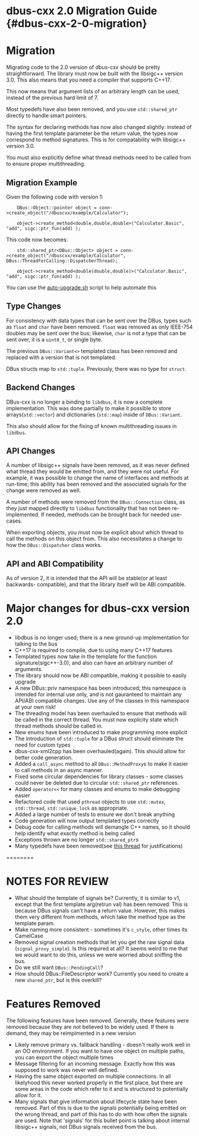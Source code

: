 dbus-cxx 2.0 Migration Guide {#dbus-cxx-2-0-migration}
===

# Migration
Migrating code to the 2.0 version of dbus-cxx should be pretty straightforward.
The library must now be built with the libsigc++ version 3.0.  This also means
that you need a compiler that supports C++17.

This now means that argument lists of an arbitrary length can be used, instead
of the previous hard limit of 7.

Most typedefs have also been removed, and you use `std::shared_ptr` directly
to handle smart pointers.

The syntax for declaring methods has now also changed slightly: instead of
having the first template parameter be the return value, the types now correspond
to method signatures.  This is for compatability with libsigc++ version 3.0.

You must also explicitly define what thread methods need to be called from to ensure
proper multithreading.

## Migration Example
Given the following code with version 1:
```{.cpp}
    DBus::Object::pointer object = conn->create_object("/dbuscxx/example/Calculator");

    object->create_method<double,double,double>("Calculator.Basic", "add", sigc::ptr_fun(add) );
```

This code now becomes:
```{.cpp}
    std::shared_ptr<DBus::Object> object = conn->create_object("/dbuscxx/example/Calculator", DBus::ThreadForCalling::DispatcherThread);

    object->create_method<double(double,double)>("Calculator.Basic", "add", sigc::ptr_fun(add) );
```

You can use the [auto-upgrade.sh](auto-upgrade.sh) script to help automate this

## Type Changes

For consistency with data types that can be sent over the DBus, types such as `float` and
`char` have been removed.  `float` was removed as only IEEE-754 doubles may be sent over
the bus; likewise, `char` is not a type that can be sent over, it is a `uint8_t`, or single
byte.

The previous `DBus::Variant<>` templated class has been removed and replaced with a version
that is not templated.

DBus structs map to `std::tuple`.  Previously, there was no type for `struct`.

## Backend Changes

DBus-cxx is no longer a binding to `libdbus`, it is now a complete implementation.  This
was done partially to make it possible to store arrays(`std::vector`) and dictionaries
(`std::map`) inside of `DBus::Variant`.

This also should allow for the fixing of known multithreading issues in `libdbus`.

## API Changes

A number of libsigc++ signals have been removed, as it was never defined what thread
they would be emitted from, and they were not useful.  For example, it was possible
to change the name of interfaces and methods at run-time; this ability has been removed
and the associated signals for the change were removed as well.

A number of methods were removed from the `DBus::Connection` class, as they just mapped
directly to `libdbus` functionality that has not been re-implemented.  If needed,
methods can be brought back for needed use-cases.

When exporting objects, you must now be explicit about which thread to call the methods
on this object from.  This also necessitates a change to how the `DBus::Dispatcher`
class works.

## API and ABI Compatibility

As of version 2, it is intended that the API will be stable(or at least backwards-
compatible), and that the library itself will be ABI compatible.

# Major changes for dbus-cxx version 2.0

* libdbus is no longer used; there is a new ground-up implementation for talking to the bus
* C++17 is required to compile, due to using many C++17 features
* Templated types now take in the template for the function signature(sigc++-3.0), and also
 can have an arbitrary number of arguments.
* The library should now be ABI compatible, making it possible to easily upgrade
* A new DBus::priv namespace has been introduced; this namespace is intended for internal
 use only, and is not gauranteed to maintain any API/ABI compatible changes.  Use any
 of the classes in this namespace at your own risk!
* The threading model has been overhauled to ensure that methods will be called in
 the correct thread.  You must now explicity state which thread methods should be called in.
* New enums have been introduced to make programming more explicit
* The introduction of `std::tuple` for a DBus struct should eliminate the need for custom
 types
* dbus-cxx-xml2cpp has been overhauled(again).  This should allow for better code generation.
* Added a `call_async` method to all `DBus::MethodProxy`s to make it easier to call methods
 in an async manner.
* Fixed some circular dependencies for library classes - some classes could never be
 deleted due to circular `std::shared_ptr` references.
* Added `operator<<` for many classes and enums to make debugging easier
* Refactored code that used `pthread` objects to use `std::mutex`, `std::thread`,
 `std::unique_lock` as appropriate.
* Added a large number of tests to ensure we don't break anything
* Code generation will now output templated types correctly
* Debug code for calling methods will demangle C++ names, so it should help identify
 what exactly method is being called
* Exceptions thrown are no longer `std::shared_ptr`s
* Many typedefs have been removed(see [this thread][1] for justifications)

========
# NOTES FOR REVIEW
* What should the template of signals be?  Currently, it is similar to v1, except
 that the first template arg(retrun val) has been removed.  This is because DBus
 signals can't have a return value.  However, this makes them very different from
 methods, which take the method type as the template param.
* Make naming more consistent - sometimes it's `c_style`, other times its CamelCase
* Removed signal creation methods that let you get the raw signal data
 (`signal_proxy_simple`).  Is this required at all?  It seems weird to me that we
 would want to do this, unless we were worried about sniffing the bus.
* Do we still want `DBus::PendingCall`?
* How should DBus::FileDescriptor work?  Currently you need to create a new
 `shared_ptr`, but is this overkill?

# Features Removed

The following features have been removed.  Generally, these features were removed
because they are not believed to be widely used.  If there is demand, they may
be reimplmented in a new version

* Likely remove primary vs. fallback handling - doesn't really work well in an OO
 environment.  If you want to have one object on multiple paths, you can export
 the object multiple times
* Message filtering for an incoming message.  Exactly how this was supposed to work
 was never well defined.
* Having the same object exported on multiple connections.  In all likelyhood
 this never worked properly in the first place, but there are some areas in the
 code which refer to it and is structured to potentially allow for it.
* Many signals that give information about lifecycle state have been removed.
 Part of this is due to the signals potentially being emitted on the wrong
 thread, and part of this has to do with how often the signals are used.  Note
 that 'signals' for this bullet point is talking about internal libsigc++ signals,
 not DBus signals received from the bus.

[1]: https://yarchive.net/comp/linux/typedefs.html
